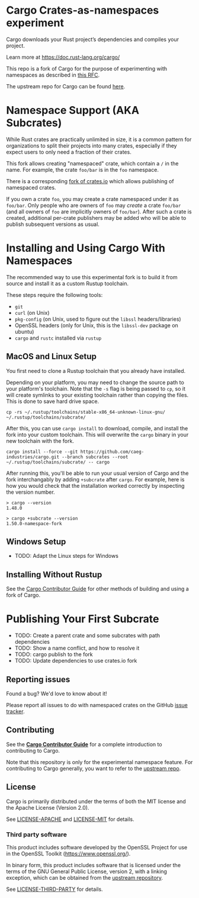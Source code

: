 # Cargo Crates-as-namespaces experiment

Cargo downloads your Rust project’s dependencies and compiles your project.

Learn more at https://doc.rust-lang.org/cargo/

This repo is a fork of Cargo for the purpose of experimenting with namespaces
as described in [this RFC](https://github.com/Manishearth/namespacing-rfc/blob/main/0000-packages-as-optional-namespaces.md).

The upstream repo for Cargo can be found [here](https://github.com/rust-lang/cargo).

# Namespace Support (AKA Subcrates)

While Rust crates are practically unlimited in size, it is a common
pattern for organizations to split their projects into many crates,
especially if they expect users to only need a fraction of their
crates.

This fork allows creating "namespaced" crate, which contain a `/` in
the name. For example, the crate `foo/bar` is in the `foo` namespace.

There is a corresponding [fork of
crates.io](https://github.com/caeg-industries/crates.io) which allows
publishing of namespaced crates.

If you own a crate `foo`, you may create a crate namespaced under it
as `foo/bar`. Only people who are owners of `foo` may _create_ a crate
`foo/bar` (and all owners of `foo` are implicitly owners of
`foo/bar`). After such a crate is created, additional per-crate
publishers may be added who will be able to publish subsequent
versions as usual.

# Installing and Using Cargo With Namespaces

The recommended way to use this experimental fork is to build it from
source and install it as a custom Rustup toolchain.

These steps require the following tools:

* `git`
* `curl` (on Unix)
* `pkg-config` (on Unix, used to figure out the `libssl` headers/libraries)
* OpenSSL headers (only for Unix, this is the `libssl-dev` package on ubuntu)
* `cargo` and `rustc` installed via `rustup`

## MacOS and Linux Setup

You first need to clone a Rustup toolchain that you already have
installed.

Depending on your platform, you may need to change the source path to
your platform's toolchain. Note that the `-s` flag is being passed to
`cp`, so it will create symlinks to your existing toolchain rather
than copying the files. This is done to save hard drive space.

```
cp -rs ~/.rustup/toolchains/stable-x86_64-unknown-linux-gnu/ ~/.rustup/toolchains/subcrate/
```

After this, you can use `cargo install` to download, compile, and
install the fork into your custom toolchain. This will overwrite the
`cargo` binary in your new toolchain with the fork.

```
cargo install --force --git https://github.com/caeg-industries/cargo.git --branch subcrates --root ~/.rustup/toolchains/subcrate/ -- cargo
```

After running this, you'll be able to run your usual version of Cargo
and the fork interchangably by adding `+subcrate` after `cargo`. For
example, here is how you would check that the installation worked
correctly by inspecting the version number.

```
> cargo --version
1.48.0

> cargo +subcrate --version
1.50.0-namespace-fork
```

## Windows Setup

- TODO: Adapt the Linux steps for Windows

## Installing Without Rustup

See the [Cargo Contributor Guide](https://doc.crates.io/contrib/process/working-on-cargo.html)
for other methods of building and using a fork of Cargo.

# Publishing Your First Subcrate

- TODO: Create a parent crate and some subcrates with path dependencies
- TODO: Show a name conflict, and how to resolve it
- TODO: cargo publish to the fork
- TODO: Update dependencies to use crates.io fork

## Reporting issues

Found a bug? We'd love to know about it!

Please report all issues to do with namespaced crates on the GitHub
[issue tracker][issues].

[issues]: https://github.com/rust-lang/caeg-industries/issues

## Contributing

See the **[Cargo Contributor Guide]** for a complete introduction
to contributing to Cargo.

Note that this repository is only for the experimental namespace feature. For contributing to Cargo generally, you want to refer to the [upstream repo](https://github.com/rust-lang/cargo).

[Cargo Contributor Guide]: https://rust-lang.github.io/cargo/contrib/

## License

Cargo is primarily distributed under the terms of both the MIT license
and the Apache License (Version 2.0).

See [LICENSE-APACHE](LICENSE-APACHE) and [LICENSE-MIT](LICENSE-MIT) for details.

### Third party software

This product includes software developed by the OpenSSL Project
for use in the OpenSSL Toolkit (https://www.openssl.org/).

In binary form, this product includes software that is licensed under the
terms of the GNU General Public License, version 2, with a linking exception,
which can be obtained from the [upstream repository][1].

See [LICENSE-THIRD-PARTY](LICENSE-THIRD-PARTY) for details.

[1]: https://github.com/libgit2/libgit2

